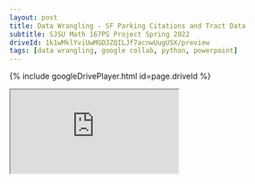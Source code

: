 ```yaml
---
layout: post
title: Data Wrangling - SF Parking Citations and Tract Data
subtitle: SJSU Math 167PS Project Spring 2022
driveId: 1k1wMklYviUwMGDJZQILJf7acnwUugUSX/preview
tags: [data wrangling, google collab, python, powerpoint]
---
```

{% include googleDrivePlayer.html id=page.driveId %}
<iframe src="https://drive.google.com/file/d/1k1wMklYviUwMGDJZQILJf7acnwUugUSX/preview"></iframe>




